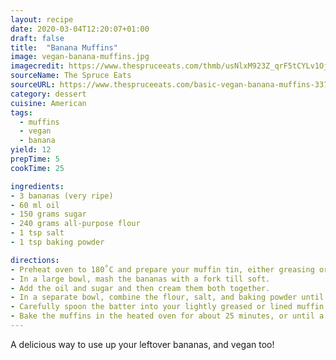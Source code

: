 ```yaml
---
layout: recipe
date: 2020-03-04T12:20:07+01:00
draft: false    
title:  "Banana Muffins"
image: vegan-banana-muffins.jpg
imagecredit: https://www.thespruceeats.com/thmb/usNlxM923Z_qrF5tCYLv1OjTkyg=/4288x0/filters:no_upscale():max_bytes(150000):strip_icc():format(webp)/basic-vegan-banana-muffins-3378253-Final-5b9eb45d46e0fb002485452a.jpg
sourceName: The Spruce Eats
sourceURL: https://www.thespruceeats.com/basic-vegan-banana-muffins-3378253
category: dessert
cuisine: American
tags:
  - muffins
  - vegan
  - banana
yield: 12
prepTime: 5
cookTime: 25

ingredients:
- 3 bananas (very ripe)
- 60 ml oil
- 150 grams sugar
- 240 grams all-purpose flour
- 1 tsp salt
- 1 tsp baking powder

directions:
- Preheat oven to 180˚C and prepare your muffin tin, either greasing or lining it.
- In a large bowl, mash the bananas with a fork till soft.
- Add the oil and sugar and then cream them both together.
- In a separate bowl, combine the flour, salt, and baking powder until well mixed. Combine this flour mixture with the banana mixture, stirring gently just to combine. Don't over mix.
- Carefully spoon the batter into your lightly greased or lined muffin tin, filling each well about 2/3 full. If desired, sprinkle sugar on top just before baking.
- Bake the muffins in the heated oven for about 25 minutes, or until a toothpick inserted into a muffin comes out clean. Eat while still warm or cool completely for longer storage.
---
```

A delicious way to use up your leftover bananas, and vegan too!
